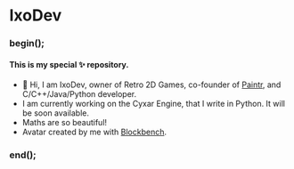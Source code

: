 # IxoDev

### begin();

#### This is my special ✨ repository.

- 👋 Hi, I am IxoDev, owner of Retro 2D Games, co-founder of <a href="https://paintr-ai.github.io/">Paintr</a>, and C/C++/Java/Python developer.
- I am currently working on the Cyxar Engine, that I write in Python. It will be soon available.
- Maths are so beautiful!
- Avatar created by me with <a href="https://www.blockbench.net/">Blockbench</a>.

### end();
<!--
ixodev/ixodev is a ✨ special ✨ repository because its `README.md` (this file) appears on your GitHub profile.
You can click the Preview link to take a look at your changes.
-->

